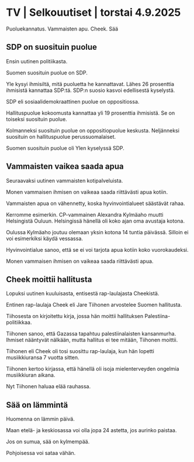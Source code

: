 # TV | Selkouutiset | torstai 4.9.2025

Puoluekannatus. Vammaisten apu. Cheek. Sää

## SDP on suosituin puolue

Ensin uutinen politiikasta.

Suomen suosituin puolue on SDP.

Yle kysyi ihmisiltä, mitä puoluetta he kannattavat. Lähes 26 prosenttia ihmisistä kannattaa SDP:tä. SDP:n suosio kasvoi edellisestä kyselystä.

SDP eli sosiaalidemokraattinen puolue on oppositiossa.

Hallituspuolue kokoomusta kannattaa yli 19 prosenttia ihmisistä. Se on toiseksi suosituin puolue.

Kolmanneksi suosituin puolue on oppositiopuolue keskusta. Neljänneksi suosituin on hallituspuolue perussuomalaiset.

Suomen suosituin puolue oli Ylen kyselyssä SDP.

## Vammaisten vaikea saada apua

Seuraavaksi uutinen vammaisten kotipalveluista.

Monen vammaisen ihmisen on vaikeaa saada riittävästi apua kotiin.

Vammaisten apua on vähennetty, koska hyvinvointialueet säästävät rahaa.

Kerromme esimerkin. CP-vammainen Alexandra Kylmäaho muutti Helsingistä Ouluun. Helsingissä hänellä oli koko ajan oma avustaja kotona.

Oulussa Kylmäaho joutuu olemaan yksin kotona 14 tuntia päivässä. Silloin ei voi esimerkiksi käydä vessassa.

Hyvinvointialue sanoo, että se ei voi tarjota apua kotiin koko vuorokaudeksi.

Monen vammaisen ihmisen on vaikeaa saada riittävästi apua.

## Cheek moittii hallitusta

Lopuksi uutinen kuuluisasta, entisestä rap-laulajasta Cheekistä.

Entinen rap-laulaja Cheek eli Jare Tiihonen arvostelee Suomen hallitusta.

Tiihosesta on kirjoitettu kirja, jossa hän moittii hallituksen Palestiina-politiikkaa.

Tiihonen sanoo, että Gazassa tapahtuu palestiinalaisten kansanmurha. Ihmiset nääntyvät nälkään, mutta hallitus ei tee mitään, Tiihonen moittii.

Tiihonen eli Cheek oli tosi suosittu rap-laulaja, kun hän lopetti musiikkiuransa 7 vuotta sitten.

Tiihonen kertoo kirjassa, että hänellä oli isoja mielenterveyden ongelmia musiikkiuran aikana.

Nyt Tiihonen haluaa elää rauhassa.

## Sää on lämmintä

Huomenna on lämmin päivä.

Maan etelä- ja keskiosassa voi olla jopa 24 astetta, jos aurinko paistaa.

Jos on sumua, sää on kylmempää.

Pohjoisessa voi sataa vähän.
